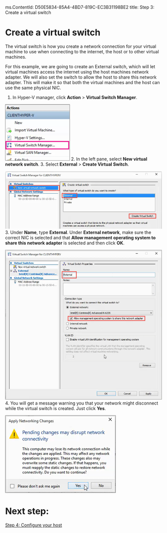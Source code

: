 ms.ContentId: D50E5834-85A4-4BD7-819C-EC3B31198BE2
title: Step 3: Create a virtual switch

# Create a virtual switch #

The virtual switch is how you create a network connection for your virtual machine to use when connecting to the internet, the host or to other virtual machines.

For this example, we are going to create an External switch, which will let virtual machines access the internet using the host machines network adapter. We will also set the switch to allow the host to share this network adapter. This will make it so that both the virtual machines and the host can use the same physical NIC.

1. In Hyper-V manager, click **Action** > **Virtual Switch Manager**.

  ![](media/virtual_switch_manager1.png)
2. In the left pane, select **New virtual network switch**.
3. Select **External** > **Create Virtual Switch**.

  ![](media/new_switch.png)
3. Under **Name**, type **External**. Under **External network**, make sure the correct NIC is selected and that **Allow management operating system to share this network adapter** is selected and then click **OK**. 
  
  ![](media/share_nic.png)
4. You will get a message warning you that your network might disconnect while the virtual switch is created. Just click **Yes**.
  
  ![](media/network_warning.png)

# Next step: #
[Step 4: Configure your host](step4.md)